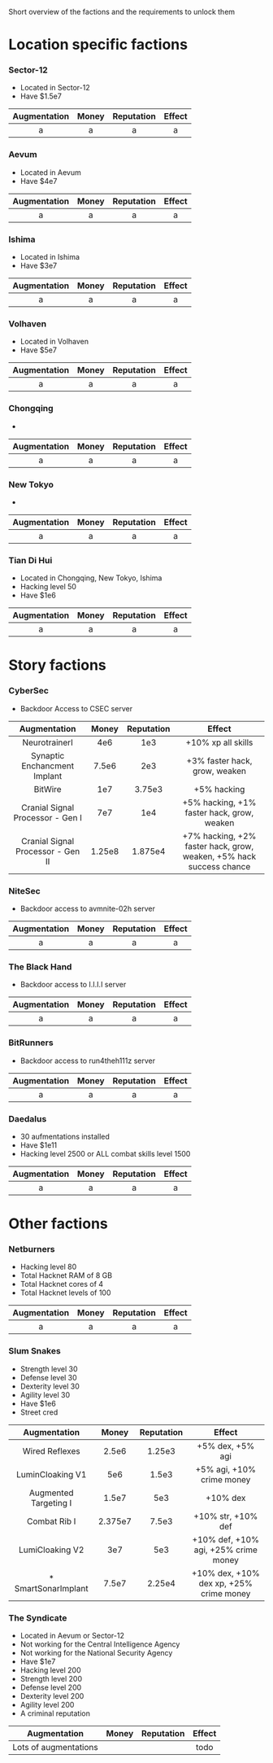 Short overview of the factions and the requirements to unlock them

# Location specific factions
### Sector-12
- Located in Sector-12
- Have $1.5e7

| Augmentation | Money | Reputation | Effect |
| :----: | :---: | :-------: | :-----: |
| a | a | a | a |

### Aevum
- Located in Aevum
- Have $4e7

| Augmentation | Money | Reputation | Effect |
| :----: | :---: | :-------: | :-----: |
| a | a | a | a |

### Ishima
- Located in Ishima
- Have $3e7

| Augmentation | Money | Reputation | Effect |
| :----: | :---: | :-------: | :-----: |
| a | a | a | a |

### Volhaven
- Located in Volhaven
- Have $5e7

| Augmentation | Money | Reputation | Effect |
| :----: | :---: | :-------: | :-----: |
| a | a | a | a |

### Chongqing
- 

| Augmentation | Money | Reputation | Effect |
| :----: | :---: | :-------: | :-----: |
| a | a | a | a |

### New Tokyo
- 

| Augmentation | Money | Reputation | Effect |
| :----: | :---: | :-------: | :-----: |
| a | a | a | a |

### Tian Di Hui
- Located in Chongqing, New Tokyo, Ishima
- Hacking level 50
- Have $1e6

| Augmentation | Money | Reputation | Effect |
| :----: | :---: | :-------: | :-----: |
| a | a | a | a |

# Story factions
### CyberSec
- Backdoor Access to CSEC server

| Augmentation | Money | Reputation | Effect |
| :----: | :---: | :-------: | :-----: |
| NeurotrainerI | 4e6 | 1e3 | +10% xp all skills |
| Synaptic Enchancment Implant | 7.5e6 | 2e3 | +3% faster hack, grow, weaken |
| BitWire | 1e7 | 3.75e3 | +5% hacking |
| Cranial Signal Processor - Gen I | 7e7 | 1e4 | +5% hacking, +1% faster hack, grow, weaken |
| Cranial Signal Processor - Gen II | 1.25e8 | 1.875e4 | +7% hacking, +2% faster hack, grow, weaken, +5% hack success chance |

### NiteSec
- Backdoor access to avmnite-02h server

| Augmentation | Money | Reputation | Effect |
| :----: | :---: | :-------: | :-----: |
| a | a | a | a |

### The Black Hand
- Backdoor access to I.I.I.I server

| Augmentation | Money | Reputation | Effect |
| :----: | :---: | :-------: | :-----: |
| a | a | a | a |

### BitRunners
- Backdoor access to run4theh111z server

| Augmentation | Money | Reputation | Effect |
| :----: | :---: | :-------: | :-----: |
| a | a | a | a |

### Daedalus
- 30 aufmentations installed
- Have $1e11
- Hacking level 2500 or ALL combat skills level 1500

| Augmentation | Money | Reputation | Effect |
| :----: | :---: | :-------: | :-----: |
| a | a | a | a |

# Other factions
### Netburners
- Hacking level 80
- Total Hacknet RAM of 8 GB
- Total Hacknet cores of 4
- Total Hacknet levels of 100

| Augmentation | Money | Reputation | Effect |
| :----: | :---: | :-------: | :-----: |
| a | a | a | a |

### Slum Snakes
- Strength level 30
- Defense level 30
- Dexterity level 30
- Agility level 30
- Have $1e6
- Street cred

| Augmentation | Money | Reputation | Effect |
| :----: | :---: | :-------: | :-----: |
| Wired Reflexes | 2.5e6 | 1.25e3 | +5% dex, +5% agi |
| LuminCloaking V1 | 5e6 | 1.5e3 | +5% agi, +10% crime money |
| Augmented Targeting I | 1.5e7 | 5e3 | +10% dex |
| Combat Rib I | 2.375e7 | 7.5e3 | +10% str, +10% def |
| LumiCloaking V2 | 3e7 | 5e3 | +10% def, +10% agi, +25% crime money |
| * SmartSonarImplant | 7.5e7 | 2.25e4 | +10% dex, +10% dex xp, +25% crime money |

### The Syndicate
- Located in Aevum or Sector-12
- Not working for the Central Intelligence Agency
- Not working for the National Security Agency
- Have $1e7
- Hacking level 200
- Strength level 200
- Defense level 200
- Dexterity level 200
- Agility level 200
- A criminal reputation

| Augmentation | Money | Reputation | Effect |
| :----: | :---: | :-------: | :-----: |
| Lots of augmentations |  |  | todo |

